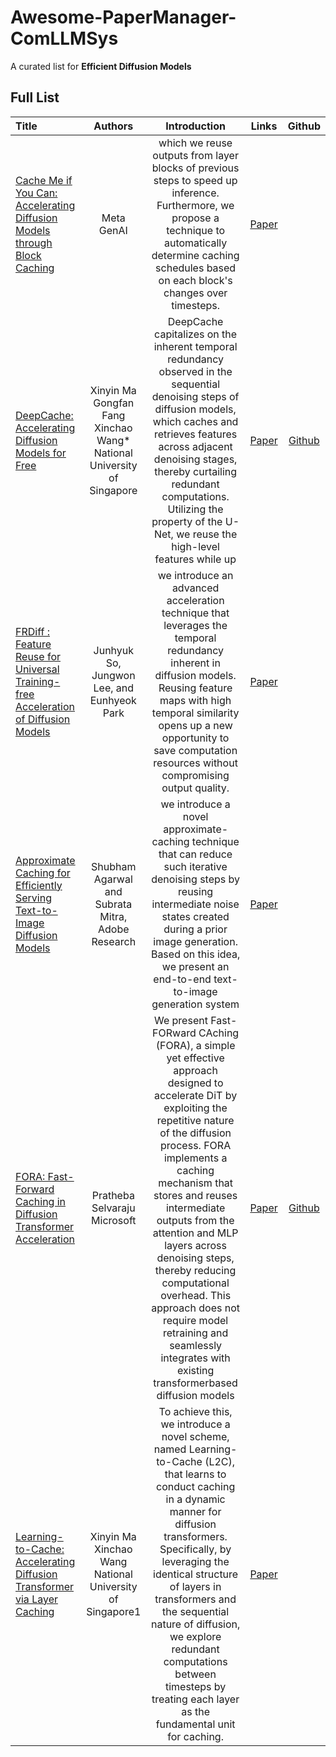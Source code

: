 # Awesome-PaperManager-ComLLMSys
A curated list for **Efficient Diffusion Models**

## Full List
| Title | Authors | Introduction | Links | Github|
|:--|  :----: | :---:| :---:| :---:|
|[Cache Me if You Can: Accelerating Diffusion Models through Block Caching](https://openaccess.thecvf.com/content/CVPR2024/papers/Wimbauer_Cache_Me_if_You_Can_Accelerating_Diffusion_Models_through_Block_CVPR_2024_paper.pdf)| Meta GenAI  |which we reuse outputs from layer blocks of previous steps to speed up inference. Furthermore, we propose a technique to automatically determine caching schedules based on each block's changes over timesteps. |[Paper](https://openaccess.thecvf.com/content/CVPR2024/papers/Wimbauer_Cache_Me_if_You_Can_Accelerating_Diffusion_Models_through_Block_CVPR_2024_paper.pdf) | |
|[DeepCache: Accelerating Diffusion Models for Free](https://openaccess.thecvf.com/content/CVPR2024/papers/Ma_DeepCache_Accelerating_Diffusion_Models_for_Free_CVPR_2024_paper.pdf) |Xinyin Ma Gongfan Fang Xinchao Wang* National University of Singapore | DeepCache capitalizes on the inherent temporal redundancy observed in the sequential denoising steps of diffusion models, which caches and retrieves features across adjacent denoising stages, thereby curtailing redundant computations. Utilizing the property of the U-Net, we reuse the high-level features while up|[Paper](https://openaccess.thecvf.com/content/CVPR2024/papers/Ma_DeepCache_Accelerating_Diffusion_Models_for_Free_CVPR_2024_paper.pdf) |[Github](https://github.com/horseee/DeepCache) |
|[FRDiff : Feature Reuse for Universal Training-free Acceleration of Diffusion Models](https://arxiv.org/pdf/2312.03517) |Junhyuk So, Jungwon Lee, and Eunhyeok Park|  we introduce an advanced acceleration technique that leverages the temporal redundancy inherent in diffusion models. Reusing feature maps with high temporal similarity opens up a new opportunity to save computation resources without compromising output quality. |[Paper](https://arxiv.org/pdf/2312.03517) | |
|[Approximate Caching for Efficiently Serving Text-to-Image Diffusion Models](https://www.usenix.org/system/files/nsdi24-agarwal-shubham.pdf) | Shubham Agarwal and Subrata Mitra, Adobe Research|  we introduce a novel approximate-caching technique that can reduce such iterative denoising steps by reusing intermediate noise states created during a prior image generation. Based on this idea, we present an end-to-end text-to-image generation system|[Paper](https://www.usenix.org/system/files/nsdi24-agarwal-shubham.pdf) | |
|[FORA: Fast-Forward Caching in Diffusion Transformer Acceleration](https://arxiv.org/pdf/2407.01425)| Pratheba Selvaraju Microsoft| We present Fast-FORward CAching (FORA), a simple yet effective approach designed to accelerate DiT by exploiting the repetitive nature of the diffusion process. FORA implements a caching mechanism that stores and reuses intermediate outputs from the attention and MLP layers across denoising steps, thereby reducing computational overhead. This approach does not require model retraining and seamlessly integrates with existing transformerbased diffusion models|[Paper](https://arxiv.org/pdf/2407.01425) |[Github](https://github.com/prathebaselva/FORA) |
|[Learning-to-Cache: Accelerating Diffusion Transformer via Layer Caching](https://arxiv.org/pdf/2406.01733)| Xinyin Ma Xinchao Wang National University of Singapore1|To achieve this, we introduce a novel scheme, named Learning-to-Cache (L2C), that learns to conduct caching in a dynamic manner for diffusion transformers. Specifically, by leveraging the identical structure of layers in transformers and the sequential nature of diffusion, we explore redundant computations between timesteps by treating each layer as the fundamental unit for caching.|[Paper](https://arxiv.org/pdf/2406.01733) | |